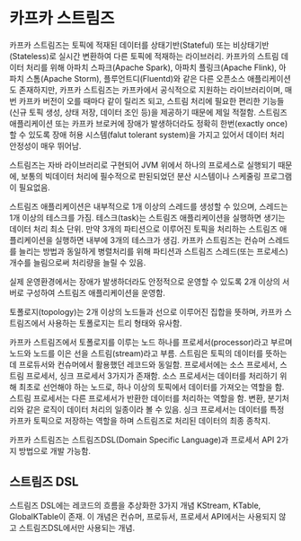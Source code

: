 # 카프카 스트림즈

카프카 스트림즈는 토픽에 적재된 데이터를 상태기반(Stateful) 또는 비상태기반(Stateless)로 실시간 변환하여 다른 토픽에 적재하는 라이브러리. 카프카의 스트림 데이터 처리를 위해 아파치 스파크(Apache Spark), 아파치 플링크(Apache Flink), 아파치 스톰(Apache Storm), 플루언트디(Fluentd)와 같은 다른 오픈소스 애플리케이션도 존재하지만, 카프카 스트림즈는 카프카에서 공식적으로 지원하는 라이브러리이며, 매번 카프카 버전이 오를 때마다 같이 릴리즈 되고, 스트림 처리에 필요한 편리한 기능들(신규 토픽 생성, 상태 저장, 데이터 조인 등)을 제공하기 때문에 제일 적절함. 스트림즈 애플리케이션 또는 카프카 브로커에 장애가 발생하더라도 정확히 한번(exactly once)할 수 있도록 장애 허용 시스템(falut tolerant system)을 가지고 있어서 데이터 처리 안정성이 매우 뛰어남.

스트림즈는 자바 라이브러리로 구현되어 JVM 위에서 하나의 프로세스로 실행되기 때문에, 보통의 빅데이터 처리에 필수적으로 판된되었던 분산 시스템이나 스케줄링 프로그램이 필요없음.

스트림즈 애플리케이션은 내부적으로 1개 이상의 스레드를 생성할 수 있으며, 스레드는 1개 이상의 테스크를 가짐. 테스크(task)는 스트림즈 애플리케이션을 실행하면 생기는 데이터 처리 최소 단위. 만약 3개의 파티션으로 이루어진 토픽을 처리하는 스트림즈 애플리케이션을 실행하면 내부에 3개의 테스크가 생김. 카프카 스트림즈는 컨슈머 스레드를 늘리는 방법과 동일하게 병렬처리를 위해 파티션과 스트림즈 스레드(또는 프로세스) 개수를 늘림으로써 처리량을 늘릴 수 있음.

실제 운영환경에서는 장애가 발생하더라도 안정적으로 운영할 수 있도록 2개 이상의 서버로 구성하여 스트림즈 애플리케이션을 운영함.

토폴로지(topology)는 2개 이상의 노드들과 선으로 이루어진 집합을 뜻하며, 카프카 스트림즈에서 사용하는 토폴로지는 트리 형태와 유사함.

카프카 스트림즈에서 토폴로지를 이루는 노드 하나를 프로세서(processor)라고 부르며 노드와 노드를 이은 선을 스트림(stream)라고 부름. 스트림은 토픽의 데이터를 뜻하는 데 프로듀서와 컨슈머에서 활용했던 레코드와 동일함. 프로세서에는 소스 프로세서, 스트림 프로세서, 싱크 프로세서 3가지가 존재함. 소스 프로세서는 데이터를 처리하기 위해 최초로 선언해야 하는 노드로, 하나 이상의 토픽에서 데이터를 가져오는 역할을 함. 스트림 프로세서는 다른 프로세서가 반환한 데이터를 처리하는 역할을 함. 변환, 분기처리와 같은 로직이 데이터 처리의 일종이라 볼 수 있음. 싱크 프로세서는 데이터를 특정 카프카 토픽으로 저장하는 역할을 하며 스트림즈로 처리된 데이터의 최종 종착지.

카프카 스트림즈는 스트림즈DSL(Domain Specific Language)과 프로세서 API 2가지 방법으로 개발 가능함.

## 스트림즈 DSL

스트림즈 DSL에는 레코드의 흐름을 추상화한 3가지 개념 KStream, KTable, GlobalKTable이 존재. 이 개념은 컨슈머, 프로듀서, 프로세서 API에서는 사용되지 않고 스트림즈DSL에서만 사용되는 개념.
